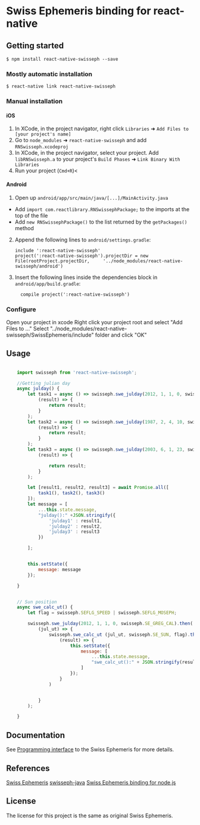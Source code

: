 
# Swiss Ephemeris binding for react-native

## Getting started

`$ npm install react-native-swisseph --save`

### Mostly automatic installation

`$ react-native link react-native-swisseph`

### Manual installation


#### iOS

1. In XCode, in the project navigator, right click `Libraries` ➜ `Add Files to [your project's name]`
2. Go to `node_modules` ➜ `react-native-swisseph` and add `RNSwisseph.xcodeproj`
3. In XCode, in the project navigator, select your project. Add `libRNSwisseph.a` to your project's `Build Phases` ➜ `Link Binary With Libraries`
4. Run your project (`Cmd+R`)<

#### Android

1. Open up `android/app/src/main/java/[...]/MainActivity.java`
  - Add `import com.reactlibrary.RNSwissephPackage;` to the imports at the top of the file
  - Add `new RNSwissephPackage()` to the list returned by the `getPackages()` method
2. Append the following lines to `android/settings.gradle`:
  	```
  	include ':react-native-swisseph'
  	project(':react-native-swisseph').projectDir = new File(rootProject.projectDir, 	'../node_modules/react-native-swisseph/android')
  	```
3. Insert the following lines inside the dependencies block in `android/app/build.gradle`:
  	```
      compile project(':react-native-swisseph')
  	```



### Configure
Open your project in xcode
Right click your project root and select "Add Files to ..."
Select "../node_modules/react-native-swisseph/SwissEphemeris/include" folder  and click "OK"


## Usage
```javascript

    import swisseph from 'react-native-swisseph';

    //Getting julian day
    async julday() {
        let task1 = async () => swisseph.swe_julday(2012, 1, 1, 0, swisseph.SE_GREG_CAL).then(
            (result) => {
                return result;
            }
        );
        let task2 = async () => swisseph.swe_julday(1987, 2, 4, 10, swisseph.SE_GREG_CAL).then(
            (result) => {
                return result;
            }
        );
        let task3 = async () => swisseph.swe_julday(2003, 6, 1, 23, swisseph.SE_GREG_CAL).then(
            (result) => {

                return result;
            }
        );

        let [result1, result2, result3] = await Promise.all([
            task1(), task2(), task3()
        ]);
        let message = [
            ...this.state.message,
            "julday():" +JSON.stringify({
                'julday1' : result1,
                'julday2' : result2,
                'julday3' : result3
            })

        ];


        this.setState({
            message: message
        });

    }


    // Sun position
    async swe_calc_ut() {
        let flag = swisseph.SEFLG_SPEED | swisseph.SEFLG_MOSEPH;

        swisseph.swe_julday(2012, 1, 1, 0, swisseph.SE_GREG_CAL).then(
            (jul_ut) => {
                swisseph.swe_calc_ut (jul_ut, swisseph.SE_SUN, flag).then(
                    (result) => {
                        this.setState({
                            message: [
                                ...this.state.message,
                                "swe_calc_ut():" + JSON.stringify(result)
                            ]
                        });
                    }
                )


            }
        );

    }


```


## Documentation
See [Programming interface](http://www.astro.com/swisseph/swephprg.htm)  to the Swiss Ephemeris for more details.


## References
[Swiss Ephemeris](http://www.astro.com/swisseph/)
[swisseph-java](http://th-mack.de/download/index.html)
[Swiss Ephemeris binding for node.js](https://github.com/mivion/swisseph)


## License
The license for this project is the same as original Swiss Ephemeris.
